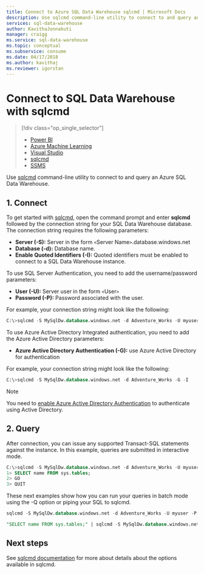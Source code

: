 ```yaml
---
title: Connect to Azure SQL Data Warehouse sqlcmd | Microsoft Docs
description: Use sqlcmd command-line utility to connect to and query an Azure SQL Data Warehouse.
services: sql-data-warehouse
author: KavithaJonnakuti
manager: craigg
ms.service: sql-data-warehouse
ms.topic: conceptual
ms.subservice: consume
ms.date: 04/17/2018
ms.author: kavithaj
ms.reviewer: igorstan
---
```


# Connect to SQL Data Warehouse with sqlcmd
> [!div class="op_single_selector"]
> * [Power BI](sql-data-warehouse-get-started-visualize-with-power-bi.md)
> * [Azure Machine Learning](sql-data-warehouse-get-started-analyze-with-azure-machine-learning.md)
> * [Visual Studio](sql-data-warehouse-query-visual-studio.md)
> * [sqlcmd](sql-data-warehouse-get-started-connect-sqlcmd.md) 
> * [SSMS](sql-data-warehouse-query-ssms.md)
> 
> 

Use [sqlcmd][sqlcmd] command-line utility to connect to and query an Azure SQL Data Warehouse.  

## 1. Connect
To get started with [sqlcmd][sqlcmd], open the command prompt and enter **sqlcmd** followed by the connection string for your SQL Data Warehouse database. The connection string requires the following parameters:

* **Server (-S):** Server in the form `<`Server Name`>`.database.windows.net
* **Database (-d):** Database name.
* **Enable Quoted Identifiers (-I):** Quoted identifiers must be enabled to connect to a SQL Data Warehouse instance.

To use SQL Server Authentication, you need to add the username/password parameters:

* **User (-U):** Server user in the form `<`User`>`
* **Password (-P):** Password associated with the user.

For example, your connection string might look like the following:

```sql
C:\>sqlcmd -S MySqlDw.database.windows.net -d Adventure_Works -U myuser -P myP@ssword -I
```

To use Azure Active Directory Integrated authentication, you need to add the Azure Active Directory parameters:

* **Azure Active Directory Authentication (-G):** use Azure Active Directory for authentication

For example, your connection string might look like the following:

```sql
C:\>sqlcmd -S MySqlDw.database.windows.net -d Adventure_Works -G -I
```

> [!NOTE]
> You need to [enable Azure Active Directory Authentication](sql-data-warehouse-authentication.md) to authenticate using Active Directory.
> 
> 

## 2. Query
After connection, you can issue any supported Transact-SQL statements against the instance.  In this example, queries are submitted in interactive mode.

```sql
C:\>sqlcmd -S MySqlDw.database.windows.net -d Adventure_Works -U myuser -P myP@ssword -I
1> SELECT name FROM sys.tables;
2> GO
3> QUIT
```

These next examples show how you can run your queries in batch mode using the -Q option or piping your SQL to sqlcmd.

```sql
sqlcmd -S MySqlDw.database.windows.net -d Adventure_Works -U myuser -P myP@ssword -I -Q "SELECT name FROM sys.tables;"
```

```sql
"SELECT name FROM sys.tables;" | sqlcmd -S MySqlDw.database.windows.net -d Adventure_Works -U myuser -P myP@ssword -I > .\tables.out
```

## Next steps
See [sqlcmd documentation][sqlcmd] for more about details about the options available in sqlcmd.

<!--Image references-->

<!--Article references-->

<!--MSDN references--> 
[sqlcmd]: https://msdn.microsoft.com/library/ms162773.aspx
[Azure portal]: https://portal.azure.com

<!--Other Web references-->
